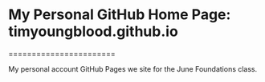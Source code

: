 # My Personal GitHub Home Page: timyoungblood.github.io
=======================

My personal account GitHub Pages we site for the June Foundations class.

